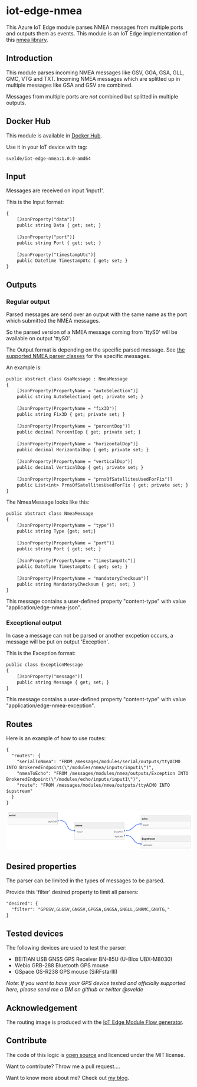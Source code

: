 # iot-edge-nmea

This Azure IoT Edge module parses NMEA messages from multiple ports and outputs them as events. This module is an IoT Edge implementation of this [nmea library](https://github.com/sandervandevelde/nmeaparser). 

## Introduction

This module parses incoming NMEA messages like GSV, GGA, GSA, GLL, GMC, VTG and TXT. Incoming NMEA messages which are splitted up in multiple messages like GSA and GSV are combined.

Messages from multiple ports are *not* combined but splitted in multiple outputs.

## Docker Hub

This module is available in [Docker Hub](https://cloud.docker.com/repository/docker/svelde/iot-edge-nmea).

Use it in your IoT device with tag:

```
svelde/iot-edge-nmea:1.0.0-amd64
```

## Input

Messages are received on input 'input1'.

This is the Input format:

``` 
{
    [JsonProperty("data")]
    public string Data { get; set; }

    [JsonProperty("port")]
    public string Port { get; set; }

    [JsonProperty("timestampUtc")]
    public DateTime TimestampUtc { get; set; }
}
```

## Outputs

### Regular output

Parsed messages are send over an output with the same name as the port which submitted the NMEA messages.

So the parsed version of a NMEA message coming from 'ttyS0' will be available on output 'ttyS0'.

The Output format is depending on the specific parsed message. See [the supported NMEA parser classes](https://github.com/sandervandevelde/nmeaparser/tree/master/src/svelde.nmea.parser) for the specific messages.  

An example is:

```
public abstract class GsaMessage : NmeaMessage
{
    [JsonProperty(PropertyName = "autoSelection")]
    public string AutoSelection{ get; private set; }

    [JsonProperty(PropertyName = "fix3D")]
    public string Fix3D { get; private set; }

    [JsonProperty(PropertyName = "percentDop")]
    public decimal PercentDop { get; private set; }

    [JsonProperty(PropertyName = "horizontalDop")]
    public decimal HorizontalDop { get; private set; }

    [JsonProperty(PropertyName = "verticalDop")]
    public decimal VerticalDop { get; private set; }

    [JsonProperty(PropertyName = "prnsOfSatellitesUsedForFix")]
    public List<int> PrnsOfSatellitesUsedForFix { get; private set; }
}
```

The NmeaMessage looks like this:

```
public abstract class NmeaMessage
{
    [JsonProperty(PropertyName = "type")]
    public string Type {get; set;}

    [JsonProperty(PropertyName = "port")]
    public string Port { get; set; }

    [JsonProperty(PropertyName = "timestampUtc")]
    public DateTime TimestampUtc { get; set; }

    [JsonProperty(PropertyName = "mandatoryChecksum")]
    public string MandatoryChecksum { get; set; }
}
```

This message contains a user-defined property "content-type" with value "application/edge-nmea-json".

### Exceptional output

In case a message can not be parsed or another excpetion occurs, a message will be put on output 'Exception'.

This is the Exception format:

```
public class ExceptionMessage
{
    [JsonProperty("message")]
    public string Message { get; set; }
}
```

This message contains a user-defined property "content-type" with value "application/edge-nmea-exception".

## Routes

Here is an example of how to use routes: 

```
{
  "routes": {
    "serialToNmea": "FROM /messages/modules/serial/outputs/ttyACM0 INTO BrokeredEndpoint(\"/modules/nmea/inputs/input1\")",
    "nmeaToEcho": "FROM /messages/modules/nmea/outputs/Exception INTO BrokeredEndpoint(\"/modules/echo/inputs/input1\")",
    "route": "FROM /messages/modules/nmea/outputs/ttyACM0 INTO $upstream"
  }
}
```

![routeToIoTHub](/media/EdgeRouteFlow.png)

## Desired properties

The parser can be limited in the types of messages to be parsed.

Provide this 'filter' desired property to limit all parsers:

```
"desired": {
  "filter": "GPGSV,GLGSV,GNGSV,GPGSA,GNGSA,GNGLL,GNRMC,GNVTG,"
}
```

## Tested devices

The following devices are used to test the parser:

* BEITIAN USB GNSS GPS Receiver BN-85U (U-Blox UBX-M8030)
* Webio GRB-288 Bluetooth GPS mouse 
* GSpace GS-R238 GPS mouse (SiRFstarIII)

*Note: If you want to have your GPS device tested and officially supported here, please send me a DM on github or twitter @svelde*

## Acknowledgement

The routing image is produced with the [IoT Edge Module Flow generator](https://iotedgemoduleflow.azurewebsites.net/).

## Contribute

The code of this logic is [open source](https://github.com/sandervandevelde/iot-edge-nmea) and licenced under the MIT license.

Want to contribute? Throw me a pull request....

Want to know more about me? Check out [my blog](https://blog.vandevelde-online.com).
